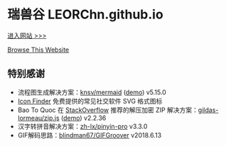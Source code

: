 # 瑞兽谷 LEORChn.github.io

[进入网站 >>>](http://leorchn.github.io)

[Browse This Website](http://leorchn.github.io)

## 特别感谢

* 流程图生成解决方案：[knsv/mermaid](https://github.com/knsv/mermaid) ([demo](https://mermaid-js.github.io/mermaid-live-editor/)) v5.15.0
* [Icon Finder](https://www.iconfinder.com/social-media-icons) 免费提供的常见社交软件 SVG 格式图标
* Bao To Quoc 在 [StackOverflow](https://stackoverflow.com/questions/28063494) 推荐的解压加密 ZIP 解决方案：[gildas-lormeau/zip.js](https://github.com/gildas-lormeau/zip.js) ([demo](https://gildas-lormeau.github.io/zip.js/demos/demo-read-file.html)) v2.2.36
* 汉字转拼音解决方案：[zh-lx/pinyin-pro](https://github.com/zh-lx/pinyin-pro) v3.3.0
* GIF解码思路：[blindman67/GIFGroover](https://github.com/blindman67/GIFGroover) v2018.6.13

